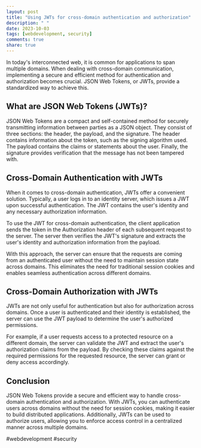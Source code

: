 ```yaml
---
layout: post
title: "Using JWTs for cross-domain authentication and authorization"
description: " "
date: 2023-10-03
tags: [webdevelopment, security]
comments: true
share: true
---
```


In today's interconnected web, it is common for applications to span multiple domains. When dealing with cross-domain communication, implementing a secure and efficient method for authentication and authorization becomes crucial. JSON Web Tokens, or JWTs, provide a standardized way to achieve this.

## What are JSON Web Tokens (JWTs)?

JSON Web Tokens are a compact and self-contained method for securely transmitting information between parties as a JSON object. They consist of three sections: the header, the payload, and the signature. The header contains information about the token, such as the signing algorithm used. The payload contains the claims or statements about the user. Finally, the signature provides verification that the message has not been tampered with.

## Cross-Domain Authentication with JWTs

When it comes to cross-domain authentication, JWTs offer a convenient solution. Typically, a user logs in to an identity server, which issues a JWT upon successful authentication. The JWT contains the user's identity and any necessary authorization information.

To use the JWT for cross-domain authentication, the client application sends the token in the Authorization header of each subsequent request to the server. The server then verifies the JWT's signature and extracts the user's identity and authorization information from the payload.

With this approach, the server can ensure that the requests are coming from an authenticated user without the need to maintain session state across domains. This eliminates the need for traditional session cookies and enables seamless authentication across different domains.

## Cross-Domain Authorization with JWTs

JWTs are not only useful for authentication but also for authorization across domains. Once a user is authenticated and their identity is established, the server can use the JWT payload to determine the user's authorized permissions.

For example, if a user requests access to a protected resource on a different domain, the server can validate the JWT and extract the user's authorization claims from the payload. By checking these claims against the required permissions for the requested resource, the server can grant or deny access accordingly.

## Conclusion

JSON Web Tokens provide a secure and efficient way to handle cross-domain authentication and authorization. With JWTs, you can authenticate users across domains without the need for session cookies, making it easier to build distributed applications. Additionally, JWTs can be used to authorize users, allowing you to enforce access control in a centralized manner across multiple domains.

#webdevelopment #security